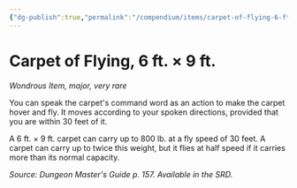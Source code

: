 ```yaml
---
{"dg-publish":true,"permalink":"/compendium/items/carpet-of-flying-6-ft-9-ft/","tags":["compendium/src/5e/dmg","item/rarity/very-rare","item/tier/major","item/wondrous"]}
---
```


# Carpet of Flying, 6 ft. × 9 ft.
*Wondrous Item, major, very rare*  


You can speak the carpet's command word as an action to make the carpet hover and fly. It moves according to your spoken directions, provided that you are within 30 feet of it.

A 6 ft. × 9 ft. carpet can carry up to 800 lb. at a fly speed of 30 feet. A carpet can carry up to twice this weight, but it flies at half speed if it carries more than its normal capacity.

*Source: Dungeon Master's Guide p. 157. Available in the SRD.*